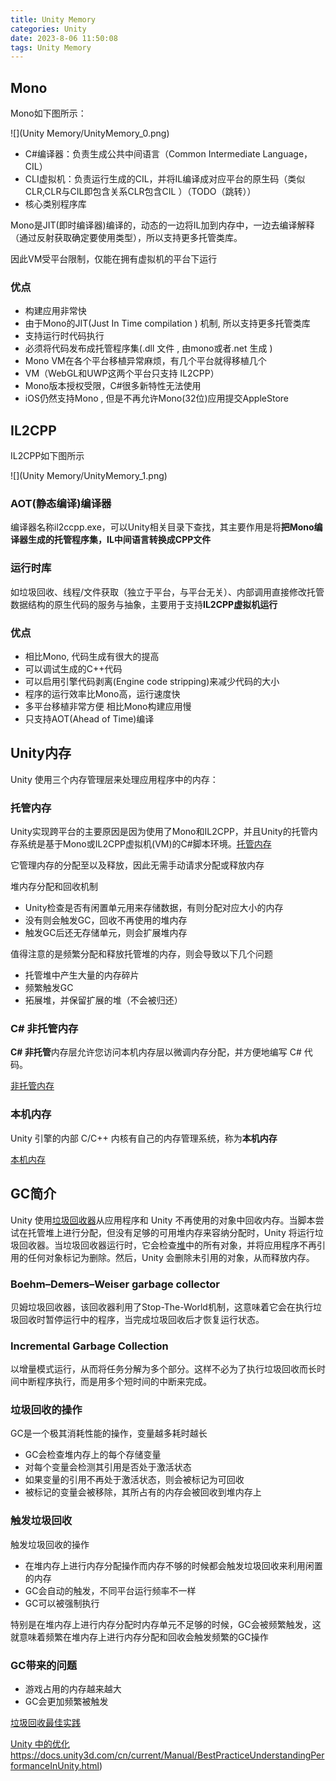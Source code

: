 ```yaml
---
title: Unity Memory
categories: Unity
date: 2023-8-06 11:50:08
tags: Unity Memory
---
```


## Mono

Mono如下图所示：

![](Unity Memory/UnityMemory_0.png)

- C#编译器：负责生成公共中间语言（Common Intermediate Language，CIL）
- CLI虚拟机：负责运行生成的CIL，并将IL编译成对应平台的原生码（类似CLR,CLR与CIL即包含关系CLR包含CIL ）（TODO（跳转））
- 核心类别程序库

Mono是JIT(即时编译器)编译的，动态的一边将IL加到内存中，一边去编译解释（通过反射获取确定要使用类型），所以支持更多托管类库。

因此VM受平台限制，仅能在拥有虚拟机的平台下运行

### 优点

- 构建应用非常快
- 由于Mono的JIT(Just In Time compilation ) 机制, 所以支持更多托管类库
- 支持运行时代码执行
- 必须将代码发布成托管程序集(.dll 文件 , 由mono或者.net 生成 )
- Mono VM在各个平台移植异常麻烦，有几个平台就得移植几个
- VM（WebGL和UWP这两个平台只支持 IL2CPP）
- Mono版本授权受限，C#很多新特性无法使用
- iOS仍然支持Mono , 但是不再允许Mono(32位)应用提交AppleStore

## IL2CPP

IL2CPP如下图所示

![](Unity Memory/UnityMemory_1.png)

### AOT(静态编译)编译器

编译器名称il2ccpp.exe，可以Unity相关目录下查找，其主要作用是将**把Mono编译器生成的托管程序集，IL中间语言转换成CPP文件**

### 运行时库

如垃圾回收、线程/文件获取（独立于平台，与平台无关）、内部调用直接修改托管数据结构的原生代码的服务与抽象，主要用于支持**IL2CPP虚拟机运行**

### 优点

- 相比Mono, 代码生成有很大的提高
- 可以调试生成的C++代码
- 可以启用引擎代码剥离(Engine code stripping)来减少代码的大小
- 程序的运行效率比Mono高，运行速度快
- 多平台移植非常方便 相比Mono构建应用慢
- 只支持AOT(Ahead of Time)编译

## Unity内存

Unity 使用三个内存管理层来处理应用程序中的内存：

### 托管内存

Unity实现跨平台的主要原因是因为使用了Mono和IL2CPP，并且Unity的托管内存系统是基于Mono或IL2CPP虚拟机(VM)的C#脚本环境。[托管内存](https://docs.unity3d.com/Manual/performance-managed-memory.html)

它管理内存的分配至以及释放，因此无需手动请求分配或释放内存

堆内存分配和回收机制

- Unity检查是否有闲置单元用来存储数据，有则分配对应大小的内存
- 没有则会触发GC，回收不再使用的堆内存
- 触发GC后还无存储单元，则会扩展堆内存

值得注意的是频繁分配和释放托管堆的内存，则会导致以下几个问题

- 托管堆中产生大量的内存碎片
- 频繁触发GC
- 拓展堆，并保留扩展的堆（不会被归还）

### C# 非托管内存

**C# 非托管**内存层允许您访问本机内存层以微调内存分配，并方便地编写 C# 代码。

[非托管内存](https://docs.unity3d.com/Manual/performance-memory-overview.html)

### 本机内存

Unity 引擎的内部 C/C++ 内核有自己的内存管理系统，称为**本机内存**

[本机内存](https://docs.unity3d.com/Manual/performance-memory-overview.html)

## GC简介

Unity 使用[垃圾回收器](https://docs.microsoft.com/en-us/dotnet/standard/garbage-collection/fundamentals)从应用程序和 Unity 不再使用的对象中回收内存。当脚本尝试在托管堆上进行分配，但没有足够的可用堆内存来容纳分配时，Unity 将运行垃圾回收器。当垃圾回收器运行时，它会检查[堆](https://docs.unity3d.com/Manual/performance-managed-memory.html#managed-heap)中的所有对象，并将应用程序不再引用的任何对象标记为删除。然后，Unity 会删除未引用的对象，从而释放内存。

### Boehm–Demers–Weiser garbage collector

贝姆垃圾回收器，该回收器利用了Stop-The-World机制，这意味着它会在执行垃圾回收时暂停运行中的程序，当完成垃圾回收后才恢复运行状态。

### Incremental Garbage Collection

以增量模式运行，从而将任务分解为多个部分。这样不必为了执行垃圾回收而长时间中断程序执行，而是用多个短时间的中断来完成。

### 垃圾回收的操作

GC是一个极其消耗性能的操作，变量越多耗时越长

- GC会检查堆内存上的每个存储变量
- 对每个变量会检测其引用是否处于激活状态
- 如果变量的引用不再处于激活状态，则会被标记为可回收
- 被标记的变量会被移除，其所占有的内存会被回收到堆内存上

### 触发垃圾回收

触发垃圾回收的操作

- 在堆内存上进行内存分配操作而内存不够的时候都会触发垃圾回收来利用闲置的内存
- GC会自动的触发，不同平台运行频率不一样
- GC可以被强制执行

特别是在堆内存上进行内存分配时内存单元不足够的时候，GC会被频繁触发，这就意味着频繁在堆内存上进行内存分配和回收会触发频繁的GC操作

### GC带来的问题

- 游戏占用的内存越来越大
- GC会更加频繁被触发

[垃圾回收最佳实践](https://docs.unity3d.com/Manual/performance-garbage-collection-best-practices.html)

[Unity 中的优化](https://docs.unity3d.com/cn/current/Manual/BestPracticeUnderstandingPerformanceInUnity.html)https://docs.unity3d.com/cn/current/Manual/BestPracticeUnderstandingPerformanceInUnity.html)